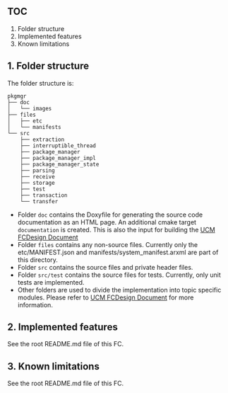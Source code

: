 ## TOC
1. Folder structure
2. Implemented features
3. Known limitations

## 1. Folder structure

The folder structure is:

	pkgmgr
    ├── doc
    │   └── images
    ├── files
    │   ├── etc
    │   └── manifests
    └── src
        ├── extraction
        ├── interruptible_thread
        ├── package_manager
        ├── package_manager_impl
        ├── package_manager_state
        ├── parsing
        ├── receive
        ├── storage
        ├── test
        ├── transaction
        └── transfer

* Folder `doc` contains the Doxyfile for generating the source code documentation as an HTML page. An additional cmake target `documentation` is created. This is also the input for building the [UCM FCDesign Document](https://svn.autosar.org/repos/work/26_Standards/30_AP_R1/01_Sources/EXP_FCDesignUpdateAndConfigManagement_894/AUTOSAR_EXP_FCDesignUpdateAndConfigManagement.pdf)
* Folder `files` contains any non-source files. Currently only the etc/MANIFEST.json and manifests/system_manifest.arxml are part of this directory.
* Folder `src` contains the source files and private header files.
* Folder `src/test` contains the source files for tests. Currently, only unit tests are implemented.
* Other folders are used to divide the implementation into topic specific modules. Please refer to [UCM FCDesign Document](https://svn.autosar.org/repos/work/26_Standards/30_AP_R1/01_Sources/EXP_FCDesignUpdateAndConfigManagement_894/AUTOSAR_EXP_FCDesignUpdateAndConfigManagement.pdf) for more information.

## 2. Implemented features

See the root README.md file of this FC.

## 3. Known limitations

See the root README.md file of this FC.
